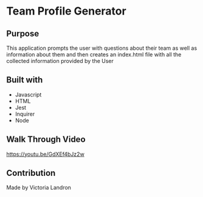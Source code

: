 # Team Profile Generator

## Purpose
This application prompts the user with questions about their team as well as information about them and then creates an index.html file with all the collected information provided by the User

## Built with
* Javascript
* HTML
* Jest
* Inquirer
* Node

## Walk Through Video
https://youtu.be/GdXEf4bJz2w

## Contribution
Made by Victoria Landron
